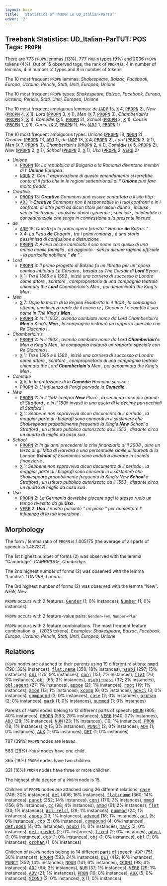 ```yaml
---
layout: base
title:  'Statistics of PROPN in UD_Italian-ParTUT'
udver: '2'
---
```


## Treebank Statistics: UD_Italian-ParTUT: POS Tags: `PROPN`

There are 773 `PROPN` lemmas (13%), 777 `PROPN` types (9%) and 2036 `PROPN` tokens (4%).
Out of 15 observed tags, the rank of `PROPN` is: 4 in number of lemmas, 4 in number of types and 8 in number of tokens.

The 10 most frequent `PROPN` lemmas: <em>Shakespeare, Balzac, Facebook, Europa, Ucraina, Pericle, Stati, Uniti, Europea, Unione</em>

The 10 most frequent `PROPN` types:  <em>Shakespeare, Balzac, Facebook, Europa, Ucraina, Pericle, Stati, Uniti, Europea, Unione</em>

The 10 most frequent ambiguous lemmas: <em>de</em> (<tt><a href="it_partut-pos-ADP.html">ADP</a></tt> 15, <tt><a href="it_partut-pos-X.html">X</a></tt> 4, <tt><a href="it_partut-pos-PROPN.html">PROPN</a></tt> 2), <em>New</em> (<tt><a href="it_partut-pos-PROPN.html">PROPN</a></tt> 4, <tt><a href="it_partut-pos-X.html">X</a></tt> 1), <em>Lord</em> (<tt><a href="it_partut-pos-PROPN.html">PROPN</a></tt> 3, <tt><a href="it_partut-pos-X.html">X</a></tt> 1), <em>Men</em> (<tt><a href="it_partut-pos-X.html">X</a></tt> 7, <tt><a href="it_partut-pos-PROPN.html">PROPN</a></tt> 3), <em>Chamberlain's</em> (<tt><a href="it_partut-pos-PROPN.html">PROPN</a></tt> 2, <tt><a href="it_partut-pos-X.html">X</a></tt> 1), <em>Comédie</em> (<tt><a href="it_partut-pos-X.html">X</a></tt> 5, <tt><a href="it_partut-pos-PROPN.html">PROPN</a></tt> 2), <em>School</em> (<tt><a href="it_partut-pos-PROPN.html">PROPN</a></tt> 2, <tt><a href="it_partut-pos-X.html">X</a></tt> 1), <em>Cousin</em> (<tt><a href="it_partut-pos-PROPN.html">PROPN</a></tt> 1, <tt><a href="it_partut-pos-X.html">X</a></tt> 1), <em>Goriot</em> (<tt><a href="it_partut-pos-X.html">X</a></tt> 2, <tt><a href="it_partut-pos-PROPN.html">PROPN</a></tt> 1), <em>His</em> (<tt><a href="it_partut-pos-ADJ.html">ADJ</a></tt> 1, <tt><a href="it_partut-pos-PROPN.html">PROPN</a></tt> 1)

The 10 most frequent ambiguous types:  <em>Unione</em> (<tt><a href="it_partut-pos-PROPN.html">PROPN</a></tt> 18, <tt><a href="it_partut-pos-NOUN.html">NOUN</a></tt> 2), <em>Creative</em> (<tt><a href="it_partut-pos-PROPN.html">PROPN</a></tt> 13, <tt><a href="it_partut-pos-ADJ.html">ADJ</a></tt> 1), <em>de</em> (<tt><a href="it_partut-pos-ADP.html">ADP</a></tt> 18, <tt><a href="it_partut-pos-X.html">X</a></tt> 4, <tt><a href="it_partut-pos-PROPN.html">PROPN</a></tt> 2), <em>Lord</em> (<tt><a href="it_partut-pos-PROPN.html">PROPN</a></tt> 3, <tt><a href="it_partut-pos-X.html">X</a></tt> 1), <em>Men</em> (<tt><a href="it_partut-pos-X.html">X</a></tt> 7, <tt><a href="it_partut-pos-PROPN.html">PROPN</a></tt> 3), <em>Chamberlain's</em> (<tt><a href="it_partut-pos-PROPN.html">PROPN</a></tt> 2, <tt><a href="it_partut-pos-X.html">X</a></tt> 1), <em>Comédie</em> (<tt><a href="it_partut-pos-X.html">X</a></tt> 5, <tt><a href="it_partut-pos-PROPN.html">PROPN</a></tt> 2), <em>New</em> (<tt><a href="it_partut-pos-PROPN.html">PROPN</a></tt> 2, <tt><a href="it_partut-pos-X.html">X</a></tt> 1), <em>School</em> (<tt><a href="it_partut-pos-PROPN.html">PROPN</a></tt> 2, <tt><a href="it_partut-pos-X.html">X</a></tt> 1), <em>Usa</em> (<tt><a href="it_partut-pos-PROPN.html">PROPN</a></tt> 2, <tt><a href="it_partut-pos-VERB.html">VERB</a></tt> 2)


* <em>Unione</em>
  * <tt><a href="it_partut-pos-PROPN.html">PROPN</a></tt> 18: <em>La repubblica di Bulgaria e la Romania diventano membri di l' <b>Unione</b> Europea .</em>
  * <tt><a href="it_partut-pos-NOUN.html">NOUN</a></tt> 2: <em>Con l' approvazione di questo emendamento si terrebbe conto di il fatto che in le regioni settentrionali di l' <b>Unione</b> può fare molto freddo .</em>
* <em>Creative</em>
  * <tt><a href="it_partut-pos-PROPN.html">PROPN</a></tt> 13: <em><b>Creative</b> Commons può essere contattata a il sito http :</em>
  * <tt><a href="it_partut-pos-ADJ.html">ADJ</a></tt> 1: <em><b>Creative</b> Commons non è responsabile in i tuoi confronti o in i confronti di altre parti ad alcun titolo per alcun danno , incluso , senza limitazioni , qualsiasi danno generale , speciale , incidentale o consequenziale che sorga in connessione a la presente licenza .</em>
* <em>de</em>
  * <tt><a href="it_partut-pos-ADP.html">ADP</a></tt> 18: <em>Questa fu la prima opera firmata " Honoré <b>de</b> Balzac " .</em>
  * <tt><a href="it_partut-pos-X.html">X</a></tt> 4: <em>La Peau <b>de</b> Chagrin , tra i primi romanzi , è una storia pessimista di confusione e distruzione .</em>
  * <tt><a href="it_partut-pos-PROPN.html">PROPN</a></tt> 2: <em>Aveva anche cambiato il suo nome con quello di una antica nobile famiglia , ed aggiunto - senza alcuna ragione ufficiale - la particella nobiliare " <b>de</b> " .</em>
* <em>Lord</em>
  * <tt><a href="it_partut-pos-PROPN.html">PROPN</a></tt> 3: <em>Il primo progetto di Balzac fu un libretto per un' opera comica intitolata Le Corsaire , basata su The Corsair di <b>Lord</b> Byron .</em>
  * <tt><a href="it_partut-pos-X.html">X</a></tt> 1: <em>Tra il 1585 e il 1592 , iniziò una carriera di successo a Londra come attore , scrittore , comproprietario di una compagnia teatrale chiamata the <b>Lord</b> Chamberlain's Men , poi denominata the King's Men .</em>
* <em>Men</em>
  * <tt><a href="it_partut-pos-X.html">X</a></tt> 7: <em>Dopo la morte di la Regina Elisabetta in il 1603 , la compagnia ottenne una licenza reale da il nuovo re , Giacomo I e cambiò il suo nome in The King's <b>Men</b> .</em>
  * <tt><a href="it_partut-pos-PROPN.html">PROPN</a></tt> 3: <em>In il 1603 , avendo cambiato nome da Lord Chamberlain's <b>Men</b> a King's <b>Men</b> , la compagnia instaurò un rapporto speciale con Re Giacomo I .</em>
* <em>Chamberlain's</em>
  * <tt><a href="it_partut-pos-PROPN.html">PROPN</a></tt> 2: <em>In il 1603 , avendo cambiato nome da Lord <b>Chamberlain's</b> Men a King's Men , la compagnia instaurò un rapporto speciale con Re Giacomo I .</em>
  * <tt><a href="it_partut-pos-X.html">X</a></tt> 1: <em>Tra il 1585 e il 1592 , iniziò una carriera di successo a Londra come attore , scrittore , comproprietario di una compagnia teatrale chiamata the Lord <b>Chamberlain's</b> Men , poi denominata the King's Men .</em>
* <em>Comédie</em>
  * <tt><a href="it_partut-pos-X.html">X</a></tt> 5: <em>In la prefazione di la <b>Comédie</b> Humaine scrisse :</em>
  * <tt><a href="it_partut-pos-PROPN.html">PROPN</a></tt> 2: <em>L' influenza di Parigi pervade la <b>Comédie</b> .</em>
* <em>New</em>
  * <tt><a href="it_partut-pos-PROPN.html">PROPN</a></tt> 2: <em>In il 1597 comprò <b>New</b> Place , la seconda casa più grande di Stratford , e in il 1605 investì in una quota di le decime parrocchiali di Statford .</em>
  * <tt><a href="it_partut-pos-X.html">X</a></tt> 1: <em>Sebbene non sopravviva alcun documento di il periodo , la maggior parte di i biografi sono concordi in il sostenere che Shakespeare probabilmente frequentò la King's <b>New</b> School a Stratford , un istituto pubblico autorizzato da il 1553 , distante circa un quarto di miglio da casa sua .</em>
* <em>School</em>
  * <tt><a href="it_partut-pos-PROPN.html">PROPN</a></tt> 2: <em>In gli anni precedenti la crisi finanziaria di il 2008 , oltre un terzo di gli Mba di Harvard e una percentuale simile di laureati di la London <b>School</b> of Economics sono andati a lavorare in società finanziarie .</em>
  * <tt><a href="it_partut-pos-X.html">X</a></tt> 1: <em>Sebbene non sopravviva alcun documento di il periodo , la maggior parte di i biografi sono concordi in il sostenere che Shakespeare probabilmente frequentò la King's New <b>School</b> a Stratford , un istituto pubblico autorizzato da il 1553 , distante circa un quarto di miglio da casa sua .</em>
* <em>Usa</em>
  * <tt><a href="it_partut-pos-PROPN.html">PROPN</a></tt> 2: <em>La Germania dovrebbe giocare oggi lo stesso ruolo un tempo rivestito da gli <b>Usa</b> .</em>
  * <tt><a href="it_partut-pos-VERB.html">VERB</a></tt> 2: <em><b>Usa</b> il nostro pulsante " mi piace " per aumentare l' influenza di la tua inserzione .</em>

## Morphology

The form / lemma ratio of `PROPN` is 1.005175 (the average of all parts of speech is 1.487817).

The 1st highest number of forms (2) was observed with the lemma “Cambridge”: <em>CAMBRIDGE, Cambridge</em>.

The 2nd highest number of forms (2) was observed with the lemma “Londra”: <em>LONDRA, Londra</em>.

The 3rd highest number of forms (2) was observed with the lemma “New”: <em>NEW, New</em>.

`PROPN` occurs with 2 features: <tt><a href="it_partut-feat-Gender.html">Gender</a></tt> (1; 0% instances), <tt><a href="it_partut-feat-Number.html">Number</a></tt> (1; 0% instances)

`PROPN` occurs with 2 feature-value pairs: `Gender=Fem`, `Number=Plur`

`PROPN` occurs with 2 feature combinations.
The most frequent feature combination is `_` (2035 tokens).
Examples: <em>Shakespeare, Balzac, Facebook, Europa, Ucraina, Pericle, Stati, Uniti, Europea, Unione</em>


## Relations

`PROPN` nodes are attached to their parents using 19 different relations: <tt><a href="it_partut-dep-nmod.html">nmod</a></tt> (790; 39% instances), <tt><a href="it_partut-dep-flat-name.html">flat:name</a></tt> (358; 18% instances), <tt><a href="it_partut-dep-nsubj.html">nsubj</a></tt> (297; 15% instances), <tt><a href="it_partut-dep-obl.html">obl</a></tt> (175; 9% instances), <tt><a href="it_partut-dep-conj.html">conj</a></tt> (151; 7% instances), <tt><a href="it_partut-dep-flat.html">flat</a></tt> (70; 3% instances), <tt><a href="it_partut-dep-obj.html">obj</a></tt> (65; 3% instances), <tt><a href="it_partut-dep-nsubj-pass.html">nsubj:pass</a></tt> (32; 2% instances), <tt><a href="it_partut-dep-obl-agent.html">obl:agent</a></tt> (27; 1% instances), <tt><a href="it_partut-dep-appos.html">appos</a></tt> (21; 1% instances), <tt><a href="it_partut-dep-root.html">root</a></tt> (19; 1% instances), <tt><a href="it_partut-dep-amod.html">amod</a></tt> (13; 1% instances), <tt><a href="it_partut-dep-xcomp.html">xcomp</a></tt> (6; 0% instances), <tt><a href="it_partut-dep-advcl.html">advcl</a></tt> (3; 0% instances), <tt><a href="it_partut-dep-compound.html">compound</a></tt> (3; 0% instances), <tt><a href="it_partut-dep-case.html">case</a></tt> (2; 0% instances), <tt><a href="it_partut-dep-orphan.html">orphan</a></tt> (2; 0% instances), <tt><a href="it_partut-dep-mark.html">mark</a></tt> (1; 0% instances), <tt><a href="it_partut-dep-nummod.html">nummod</a></tt> (1; 0% instances)

Parents of `PROPN` nodes belong to 12 different parts of speech: <tt><a href="it_partut-pos-NOUN.html">NOUN</a></tt> (805; 40% instances), <tt><a href="it_partut-pos-PROPN.html">PROPN</a></tt> (593; 29% instances), <tt><a href="it_partut-pos-VERB.html">VERB</a></tt> (540; 27% instances), <tt><a href="it_partut-pos-ADJ.html">ADJ</a></tt> (28; 1% instances), <tt><a href="it_partut-pos-NUM.html">NUM</a></tt> (23; 1% instances),  (19; 1% instances), <tt><a href="it_partut-pos-PRON.html">PRON</a></tt> (18; 1% instances), <tt><a href="it_partut-pos-X.html">X</a></tt> (5; 0% instances), <tt><a href="it_partut-pos-PUNCT.html">PUNCT</a></tt> (2; 0% instances), <tt><a href="it_partut-pos-ADV.html">ADV</a></tt> (1; 0% instances), <tt><a href="it_partut-pos-AUX.html">AUX</a></tt> (1; 0% instances), <tt><a href="it_partut-pos-DET.html">DET</a></tt> (1; 0% instances)

787 (39%) `PROPN` nodes are leaves.

563 (28%) `PROPN` nodes have one child.

365 (18%) `PROPN` nodes have two children.

321 (16%) `PROPN` nodes have three or more children.

The highest child degree of a `PROPN` node is 15.

Children of `PROPN` nodes are attached using 26 different relations: <tt><a href="it_partut-dep-case.html">case</a></tt> (746; 30% instances), <tt><a href="it_partut-dep-det.html">det</a></tt> (406; 16% instances), <tt><a href="it_partut-dep-flat-name.html">flat:name</a></tt> (360; 14% instances), <tt><a href="it_partut-dep-punct.html">punct</a></tt> (352; 14% instances), <tt><a href="it_partut-dep-conj.html">conj</a></tt> (176; 7% instances), <tt><a href="it_partut-dep-nmod.html">nmod</a></tt> (156; 6% instances), <tt><a href="it_partut-dep-cc.html">cc</a></tt> (98; 4% instances), <tt><a href="it_partut-dep-amod.html">amod</a></tt> (61; 2% instances), <tt><a href="it_partut-dep-flat.html">flat</a></tt> (33; 1% instances), <tt><a href="it_partut-dep-acl-relcl.html">acl:relcl</a></tt> (29; 1% instances), <tt><a href="it_partut-dep-nummod.html">nummod</a></tt> (24; 1% instances), <tt><a href="it_partut-dep-appos.html">appos</a></tt> (23; 1% instances), <tt><a href="it_partut-dep-advmod.html">advmod</a></tt> (18; 1% instances), <tt><a href="it_partut-dep-acl.html">acl</a></tt> (5; 0% instances), <tt><a href="it_partut-dep-cop.html">cop</a></tt> (5; 0% instances), <tt><a href="it_partut-dep-compound.html">compound</a></tt> (4; 0% instances), <tt><a href="it_partut-dep-det-poss.html">det:poss</a></tt> (4; 0% instances), <tt><a href="it_partut-dep-nsubj.html">nsubj</a></tt> (4; 0% instances), <tt><a href="it_partut-dep-mark.html">mark</a></tt> (3; 0% instances), <tt><a href="it_partut-dep-det-predet.html">det:predet</a></tt> (2; 0% instances), <tt><a href="it_partut-dep-fixed.html">fixed</a></tt> (2; 0% instances), <tt><a href="it_partut-dep-advcl.html">advcl</a></tt> (1; 0% instances), <tt><a href="it_partut-dep-dep.html">dep</a></tt> (1; 0% instances), <tt><a href="it_partut-dep-obj.html">obj</a></tt> (1; 0% instances), <tt><a href="it_partut-dep-obl.html">obl</a></tt> (1; 0% instances), <tt><a href="it_partut-dep-orphan.html">orphan</a></tt> (1; 0% instances)

Children of `PROPN` nodes belong to 14 different parts of speech: <tt><a href="it_partut-pos-ADP.html">ADP</a></tt> (751; 30% instances), <tt><a href="it_partut-pos-PROPN.html">PROPN</a></tt> (593; 24% instances), <tt><a href="it_partut-pos-DET.html">DET</a></tt> (412; 16% instances), <tt><a href="it_partut-pos-PUNCT.html">PUNCT</a></tt> (352; 14% instances), <tt><a href="it_partut-pos-NOUN.html">NOUN</a></tt> (141; 6% instances), <tt><a href="it_partut-pos-CCONJ.html">CCONJ</a></tt> (98; 4% instances), <tt><a href="it_partut-pos-ADJ.html">ADJ</a></tt> (64; 3% instances), <tt><a href="it_partut-pos-NUM.html">NUM</a></tt> (37; 1% instances), <tt><a href="it_partut-pos-VERB.html">VERB</a></tt> (29; 1% instances), <tt><a href="it_partut-pos-ADV.html">ADV</a></tt> (21; 1% instances), <tt><a href="it_partut-pos-PRON.html">PRON</a></tt> (10; 0% instances), <tt><a href="it_partut-pos-AUX.html">AUX</a></tt> (5; 0% instances), <tt><a href="it_partut-pos-SCONJ.html">SCONJ</a></tt> (2; 0% instances), <tt><a href="it_partut-pos-X.html">X</a></tt> (1; 0% instances)


